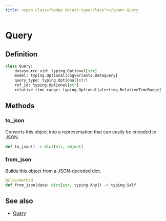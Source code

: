 ```yaml
---
title: <span class="badge object-type-class"></span> Query
---
```

# <span class="badge object-type-class"></span> Query

## Definition

```python
class Query:
    datasource_uid: typing.Optional[str]
    model: typing.Optional[cogvariants.Dataquery]
    query_type: typing.Optional[str]
    ref_id: typing.Optional[str]
    relative_time_range: typing.Optional[alerting.RelativeTimeRange]
```
## Methods

### <span class="badge object-method"></span> to_json

Converts this object into a representation that can easily be encoded to JSON.

```python
def to_json() -> dict[str, object]
```

### <span class="badge object-method"></span> from_json

Builds this object from a JSON-decoded dict.

```python
@classmethod
def from_json(data: dict[str, typing.Any]) -> typing.Self
```

## See also

 * <span class="badge builder"></span> [Query](./builder-Query.md)
